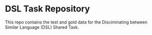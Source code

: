 DSL Task Repository
====

This repo contains the test and gold data for the Disciminating between Similar Language (DSL) Shared Task.
